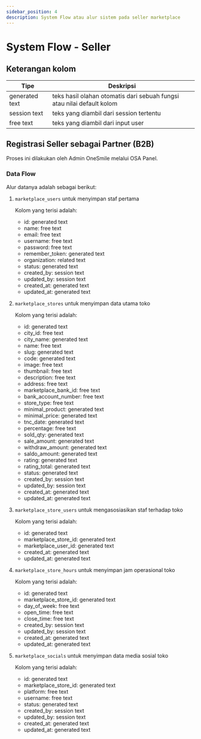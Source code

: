 ```yaml
---
sidebar_position: 4
description: System Flow atau alur sistem pada seller marketplace
---
```


# System Flow - Seller

## Keterangan kolom

| Tipe           | Deskripsi                                                              |
| -------------- | ---------------------------------------------------------------------- |
| generated text | teks hasil olahan otomatis dari sebuah fungsi atau nilai default kolom |
| session text   | teks yang diambil dari session tertentu                                |
| free text      | teks yang diambil dari input user                                      |

## Registrasi Seller sebagai Partner (B2B)

Proses ini dilakukan oleh Admin OneSmile melalui OSA Panel.

### Data Flow

Alur datanya adalah sebagai berikut:

1. `marketplace_users` untuk menyimpan staf pertama

   Kolom yang terisi adalah:

   - id: generated text
   - name: free text
   - email: free text
   - username: free text
   - password: free text
   - remember_token: generated text
   - organization: related text
   - status: generated text
   - created_by: session text
   - updated_by: session text
   - created_at: generated text
   - updated_at: generated text

1. `marketplace_stores` untuk menyimpan data utama toko

   Kolom yang terisi adalah:

   - id: generated text
   - city_id: free text
   - city_name: generated text
   - name: free text
   - slug: generated text
   - code: generated text
   - image: free text
   - thumbnail: free text
   - description: free text
   - address: free text
   - marketplace_bank_id: free text
   - bank_account_number: free text
   - store_type: free text
   - minimal_product: generated text
   - minimal_price: generated text
   - tnc_date: generated text
   - percentage: free text
   - sold_qty: generated text
   - sale_amount: generated text
   - withdraw_amount: generated text
   - saldo_amount: generated text
   - rating: generated text
   - rating_total: generated text
   - status: generated text
   - created_by: session text
   - updated_by: session text
   - created_at: generated text
   - updated_at: generated text

1. `marketplace_store_users` untuk mengasosiasikan staf terhadap toko

   Kolom yang terisi adalah:

   - id: generated text
   - marketplace_store_id: generated text
   - marketplace_user_id: generated text
   - created_at: generated text
   - updated_at: generated text

1. `marketplace_store_hours` untuk menyimpan jam operasional toko

   Kolom yang terisi adalah:

   - id: generated text
   - marketplace_store_id: generated text
   - day_of_week: free text
   - open_time: free text
   - close_time: free text
   - created_by: session text
   - updated_by: session text
   - created_at: generated text
   - updated_at: generated text

1. `marketplace_socials` untuk menyimpan data media sosial toko

   Kolom yang terisi adalah:

   - id: generated text
   - marketplace_store_id: generated text
   - platform: free text
   - username: free text
   - status: generated text
   - created_by: session text
   - updated_by: session text
   - created_at: generated text
   - updated_at: generated text

